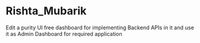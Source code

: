 # Rishta_Mubarik
Edit a purity UI  free dashboard for implementing Backend APIs in it and use it as Admin Dashboard for required application
